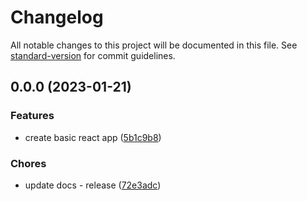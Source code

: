 # Changelog

All notable changes to this project will be documented in this file. See [standard-version](https://github.com/conventional-changelog/standard-version) for commit guidelines.

## 0.0.0 (2023-01-21)


### Features

* create basic react app ([5b1c9b8](https://github.com/dominickolbe/hey-ninja/commit/5b1c9b8b01744943f8c7becb6287bfc69f6c68ed))


### Chores

* update docs - release ([72e3adc](https://github.com/dominickolbe/hey-ninja/commit/72e3adcb54c270cdf2c7993725f70e07c875e15c))
